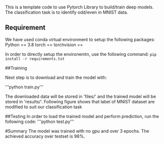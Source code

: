 This is a template code to use Pytorch Library to build/train deep models. The classification task is to identify odd/even in MNIST data.

## Requirement

We have used conda virtual environment to setup the following packages:
Python == 3.8
torch == 
torchvision == 

In order to directly setup the environemtn, use the following command:
```pip install -r requirements.txt```

##Training

Next step is to download and train the model with:

'''python train.py'''

The downloaded data will be stored in 'files/' and the trained model will be stored in 'results/'. Following figure shows that label of MNIST dataset are modified to suit our classification task


##Testing
In order to load the trained model and perform prediction, run the following code:
'''python test.py'''

#Summary
The model was trained with no gpu and over 3 epochs. The achieved accuracy over testset is 98%.
